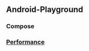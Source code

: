 ## Android-Playground

### Compose

### [Performance](./performance_root/document/baseline_profile.md)
